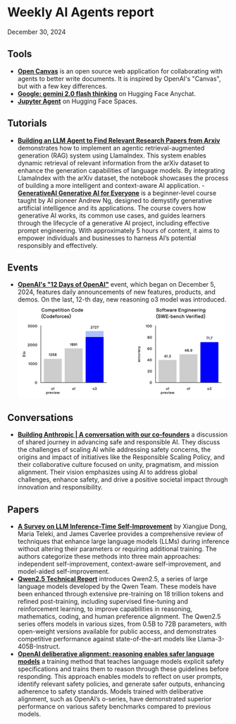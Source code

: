 # Weekly AI Agents report
December 30, 2024

## Tools
- [**Open Canvas**](https://github.com/langchain-ai/open-canvas?tab=readme-ov-file) is an open source web application for collaborating with agents to better write documents. It is inspired by OpenAI's "Canvas", but with a few key differences.
- [**Google: gemini 2.0 flash thinking**](https://huggingface.co/spaces/akhaliq/anychat) on Hugging Face Anychat. 
- [**Jupyter Agent**](https://huggingface.co/spaces/data-agents/jupyter-agent) on Hugging Face Spaces.


## Tutorials
- [**Building an LLM Agent to Find Relevant Research Papers from Arxiv**](https://github.com/mistralai/cookbook/blob/main/third_party/LlamaIndex/llamaindex_arxiv_agentic_rag.ipynb) demonstrates how to implement an agentic retrieval-augmented generation (RAG) system using LlamaIndex. This system enables dynamic retrieval of relevant information from the arXiv dataset to enhance the generation capabilities of language models. By integrating LlamaIndex with the arXiv dataset, the notebook showcases the process of building a more intelligent and context-aware AI application.
-[**GenerativeAI Generative AI for Everyone**](https://www.coursera.org/learn/generative-ai-for-everyone?utm_campaign=coursera-campaign-social&utm_medium=institutions&utm_source=deeplearning-ai) is a beginner-level course taught by AI pioneer Andrew Ng, designed to demystify generative artificial intelligence and its applications. The course covers how generative AI works, its common use cases, and guides learners through the lifecycle of a generative AI project, including effective prompt engineering. With approximately 5 hours of content, it aims to empower individuals and businesses to harness AI’s potential responsibly and effectively. 

## Events
- [**OpenAI's "12 Days of OpenAI"**](https://openai.com/12-days/) event, which began on December 5, 2024, features daily announcements of new features, products, and demos. On the last, 12-th day, new reasoning o3 model was introduced.
![alt text](image.png)

## Conversations
- [**Building Anthropic | A conversation with our co-founders**](https://www.youtube.com/watch?v=om2lIWXLLN4) a discussion of shared journey in advancing safe and responsible AI. They discuss the challenges of scaling AI while addressing safety concerns, the origins and impact of initiatives like the Responsible Scaling Policy, and their collaborative culture focused on unity, pragmatism, and mission alignment. Their vision emphasizes using AI to address global challenges, enhance safety, and drive a positive societal impact through innovation and responsibility.


## Papers
- [**A Survey on LLM Inference-Time Self-Improvement**](https://arxiv.org/pdf/2412.14352) by Xiangjue Dong, Maria Teleki, and James Caverlee provides a comprehensive review of techniques that enhance large language models (LLMs) during inference without altering their parameters or requiring additional training.  The authors categorize these methods into three main approaches: independent self-improvement, context-aware self-improvement, and model-aided self-improvement. 
- [**Qwen2.5 Technical Report**](https://arxiv.org/pdf/2412.15115) introduces Qwen2.5, a series of large language models developed by the Qwen Team. These models have been enhanced through extensive pre-training on 18 trillion tokens and refined post-training, including supervised fine-tuning and reinforcement learning, to improve capabilities in reasoning, mathematics, coding, and human preference alignment. The Qwen2.5 series offers models in various sizes, from 0.5B to 72B parameters, with open-weight versions available for public access, and demonstrates competitive performance against state-of-the-art models like Llama-3-405B-Instruct.
- [**OpenAI deliberative alignment: reasoning enables safer language models**](https://openai.com/index/deliberative-alignment/) a training method that teaches language models explicit safety specifications and trains them to reason through these guidelines before responding. This approach enables models to reflect on user prompts, identify relevant safety policies, and generate safer outputs, enhancing adherence to safety standards. Models trained with deliberative alignment, such as OpenAI’s o-series, have demonstrated superior performance on various safety benchmarks compared to previous models.